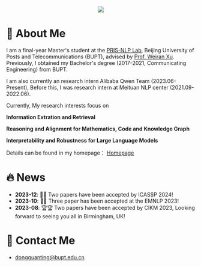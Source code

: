 <!-- dynamic typing effect 动态打字效果 -->
<h1 align="center">
  <a href="https://blog.sunguoqi.com/">
    <img src="https://readme-typing-svg.herokuapp.com/?lines=Working%20step%20by%20step!;祝KABI同学科研顺利，天天开心!&center=true&size=27" />
  </a>
</h1>

#  🙋 About Me

I am a final-year Master's student at the [PRIS-NLP Lab](https://pris-nlp.github.io/en/#hero), Beijing University of Posts and Telecommunications (BUPT), advised by [Prof. Weiran Xu](https://pris-nlp.github.io/en/author/weiran-xu/). Previously, I obtained my Bachelor's degree (2017-2021, Communicating Engineering) from BUPT. 

I am also currently an research intern Alibaba Qwen Team (2023.06-Present), Before this, I was research intern at Meituan NLP center (2021.09-2022.06).

Currently, My research interests focus on

**Information Extration and Retrieval**

**Reasoning and Alignment for Mathematics, Code and Knowledge Graph**

**Interpretability and Robustness for Large Language Models**

Details can be found in my homepage： [Homepage](https://dongguanting.github.io/)


# 🔥 News

- **2023-12**: 🎉🎉 Two papers have been accepted by ICASSP 2024!
- **2023-10**: 🎉🎉 Three paper has been accepted at the EMNLP 2023!
- **2023-08**: 🏆🏆 Two papers have been accepted by CIKM 2023, Looking forward to seeing you all in Birmingham, UK!



# 🤝 Contact Me

- dongguanting@bupt.edu.cn
